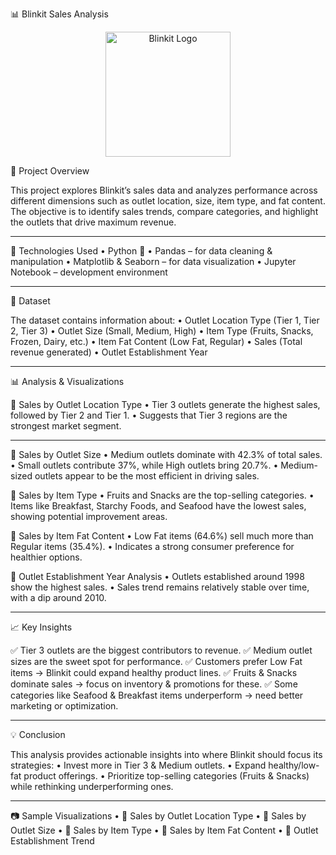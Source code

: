 📊 Blinkit Sales Analysis

<p align="center">
  <img src="C:\Users\lekaa\OneDrive\Desktop\blinkit_logo" alt="Blinkit Logo" width="200"/>
</p>

📝 Project Overview

This project explores Blinkit’s sales data and analyzes performance across different dimensions such as outlet location, size, item type, and fat content.
The objective is to identify sales trends, compare categories, and highlight the outlets that drive maximum revenue.

_____

🚀 Technologies Used
	•	Python 🐍
	•	Pandas – for data cleaning & manipulation
	•	Matplotlib & Seaborn – for data visualization
	•	Jupyter Notebook – development environment
 _____

📂 Dataset

The dataset contains information about:
	•	Outlet Location Type (Tier 1, Tier 2, Tier 3)
	•	Outlet Size (Small, Medium, High)
	•	Item Type (Fruits, Snacks, Frozen, Dairy, etc.)
	•	Item Fat Content (Low Fat, Regular)
	•	Sales (Total revenue generated)
	•	Outlet Establishment Year
 _____

📊 Analysis & Visualizations

⿡ Sales by Outlet Location Type
	•	Tier 3 outlets generate the highest sales, followed by Tier 2 and Tier 1.
	•	Suggests that Tier 3 regions are the strongest market segment.
 _____

⿢ Sales by Outlet Size
	•	Medium outlets dominate with 42.3% of total sales.
	•	Small outlets contribute 37%, while High outlets bring 20.7%.
	•	Medium-sized outlets appear to be the most efficient in driving sales.

⿣ Sales by Item Type
	•	Fruits and Snacks are the top-selling categories.
	•	Items like Breakfast, Starchy Foods, and Seafood have the lowest sales, showing potential improvement areas.

⿤ Sales by Item Fat Content
	•	Low Fat items (64.6%) sell much more than Regular items (35.4%).
	•	Indicates a strong consumer preference for healthier options.

⿥ Outlet Establishment Year Analysis
	•	Outlets established around 1998 show the highest sales.
	•	Sales trend remains relatively stable over time, with a dip around 2010.
_____

📈 Key Insights

✅ Tier 3 outlets are the biggest contributors to revenue.
✅ Medium outlet sizes are the sweet spot for performance.
✅ Customers prefer Low Fat items → Blinkit could expand healthy product lines.
✅ Fruits & Snacks dominate sales → focus on inventory & promotions for these.
✅ Some categories like Seafood & Breakfast items underperform → need better marketing or optimization.
______

💡 Conclusion

This analysis provides actionable insights into where Blinkit should focus its strategies:
	•	Invest more in Tier 3 & Medium outlets.
	•	Expand healthy/low-fat product offerings.
	•	Prioritize top-selling categories (Fruits & Snacks) while rethinking underperforming ones.
______

📷 Sample Visualizations
	•	📍 Sales by Outlet Location Type
	•	🏪 Sales by Outlet Size
	•	🍎 Sales by Item Type
	•	🥗 Sales by Item Fat Content
	•	📆 Outlet Establishment Trend
